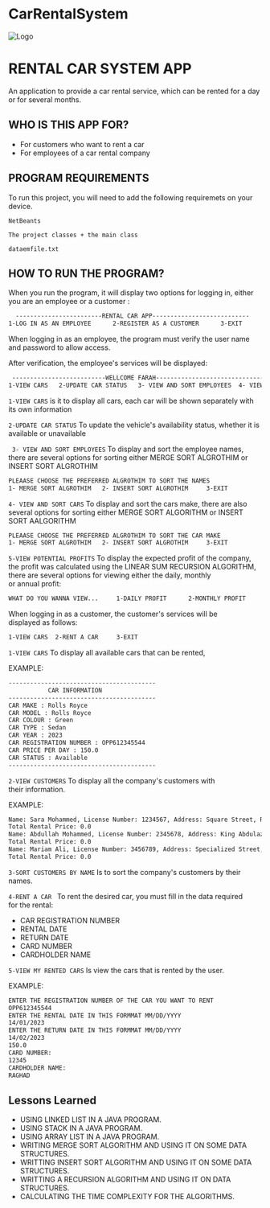 # CarRentalSystem
![Logo](https://th.bing.com/th/id/OIP.eCnXwhk7XDu7MyZ1dYJK8AHaHa?pid=ImgDet&rs=1)


# RENTAL CAR SYSTEM APP

An application to provide a car rental service, which can be rented for a day or for several months.




## WHO IS THIS APP FOR?

- For customers who want to rent a car
- For employees of a car rental company




## PROGRAM REQUIREMENTS

To run this project, you will need to add the following requiremets on your device.

`NetBeants`

`The project classes + the main class`

 `dataemfile.txt` 
  
  
  
## HOW TO RUN THE PROGRAM?

When you run the program, it will display two options for logging in, either you are an employee or a customer :

```bash
  ------------------------RENTAL CAR APP---------------------------
1-LOG IN AS AN EMPLOYEE      2-REGISTER AS A CUSTOMER      3-EXIT
```




When logging in as an employee, the program must verify the user name and password to allow access.

After verification, the employee's services will be displayed:

```bash
 --------------------------WELLCOME FARAH-------------------------------
1-VIEW CARS   2-UPDATE CAR STATUS   3- VIEW AND SORT EMPLOYEES  4- VIEW AND SORT CARS    5-VIEW POTENTIAL PROFIT    6-EXIT
```
 `1-VIEW CARS` is it to display all cars, each car will be shown separately with its own information

  `2-UPDATE CAR STATUS` To update the vehicle's availability status, whether it is available or unavailable

` 3- VIEW AND SORT EMPLOYEES` To display and sort the employee names, there are several options for sorting either MERGE SORT ALGROTHIM or INSERT SORT ALGROTHIM

```bash
PLEAASE CHOOSE THE PREFERRED ALGROTHIM TO SORT THE NAMES
1- MERGE SORT ALGROTHIM   2- INSERT SORT ALGROTHIM     3-EXIT
```
 `4- VIEW AND SORT CARS` To display and sort the cars make, there are also several options for sorting either MERGE SORT ALGORITHM or INSERT SORT AALGORITHM

```bash
PLEAASE CHOOSE THE PREFERRED ALGROTHIM TO SORT THE CAR MAKE
1- MERGE SORT ALGROTHIM   2- INSERT SORT ALGROTHIM     3-EXIT
```

`5-VIEW POTENTIAL PROFITS` To display the expected profit of the company, the profit was calculated using the LINEAR SUM RECURSION ALGORITHM, there are several options for viewing either the daily, monthly or annual profit:

```bash
WHAT DO YOU WANNA VIEW...     1-DAILY PROFIT      2-MONTHLY PROFIT      3-ANNUAL PROFIT
```





When logging in as a customer, the customer's services will be displayed as follows:

```bash
1-VIEW CARS  2-RENT A CAR     3-EXIT
```
`1-VIEW CARS` To display all available cars that can be rented,

 EXAMPLE: 

 ```bash
-----------------------------------------
            CAR INFORMATION               
-----------------------------------------
CAR MAKE : Rolls Royce
CAR MODEL : Rolls Royce
CAR COLOUR : Green
CAR TYPE : Sedan
CAR YEAR : 2023
CAR REGISTRATION NUMBER : OPP612345544
CAR PRICE PER DAY : 150.0
CAR STATUS : Available
-----------------------------------------
```
`2-VIEW CUSTOMERS` To display all the company's customers with their information.

EXAMPLE:
```bash
Name: Sara Mohammed, License Number: 1234567, Address: Square Street, Riyadh, Saudi Arabia, Phone Number: 0555555555
Total Rental Price: 0.0
Name: Abdullah Mohammed, License Number: 2345678, Address: King Abdulaziz Road, Jeddah, Saudi Arabia, Phone Number: 0505555555
Total Rental Price: 0.0
Name: Mariam Ali, License Number: 3456789, Address: Specialized Street, Riyadh, Saudi Arabia, Phone Number: 0555555555
Total Rental Price: 0.0
```

`3-SORT CUSTOMERS BY NAME` Is to sort the company's customers by their names.

`4-RENT A CAR ` To rent the desired car, you must fill in the data required for the rental:

- CAR REGISTRATION NUMBER
- RENTAL DATE
- RETURN DATE
- CARD NUMBER
- CARDHOLDER NAME

`5-VIEW MY RENTED CARS` Is view the cars that is rented by the user.

EXAMPLE:
```bash
ENTER THE REGISTRATION NUMBER OF THE CAR YOU WANT TO RENT
OPP612345544
ENTER THE RENTAL DATE IN THIS FORMMAT MM/DD/YYYY
14/01/2023
ENTER THE RETURN DATE IN THIS FORMMAT MM/DD/YYYY
14/02/2023
150.0
CARD NUMBER: 
12345
CARDHOLDER NAME: 
RAGHAD 
```





## Lessons Learned

- USING LINKED LIST IN A JAVA PROGRAM.
- USING STACK IN A JAVA PROGRAM.
- USING ARRAY LIST IN A JAVA PROGRAM.
- WRITING MERGE SORT ALGORITHM AND USING IT ON SOME DATA STRUCTURES.
- WRITTING INSERT SORT ALGORITHM AND USING IT ON SOME DATA STRUCTURES.
- WRITTING A RECURSION ALGORITHM AND USING IT ON DATA STRUCTURES.
- CALCULATING THE TIME COMPLEXITY FOR THE ALGORITHMS.


